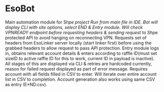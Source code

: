 # EsoBot
Main  automation module for Sh*pe project
Run from main file in IDE. 
Bot will display CLI with site options, select END & Entry module. 
Will check VPNREADY endpoint before requesting headers & sending request to Sh*pe protected API to avoid hanging on reconnecting VPN. 
Requests set of headers from EsoLinker server locally (start linker first) before using the grabbed headers to allow request to pass API protection. 
Entry module logs in, obtains relevant account details & enters according to raffle ID(must set sizeID to active raffle ID for this to work, current ID in payload is inactive).
All stages of this are displayed via CLI & retries are hardcoded currently, reason for failed request displayed as part of error message. Requires account with all fields filled in CSV to enter. Will iterate over entire account list in CSV to completion.
Account generation also works using same CSV as entry (E*ND.csv).
